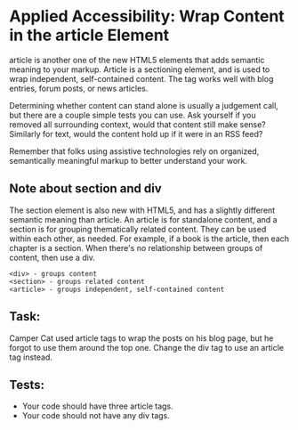 # Applied Accessibility: Wrap Content in the article Element

article is another one of the new HTML5 elements that adds semantic meaning to your markup. Article is a sectioning element, and is used to wrap independent, self-contained content. The tag works well with blog entries, forum posts, or news articles.

Determining whether content can stand alone is usually a judgement call, but there are a couple simple tests you can use. Ask yourself if you removed all surrounding context, would that content still make sense? Similarly for text, would the content hold up if it were in an RSS feed?

Remember that folks using assistive technologies rely on organized, semantically meaningful markup to better understand your work.

## Note about section and div

The section element is also new with HTML5, and has a slightly different semantic meaning than article. An article is for standalone content, and a section is for grouping thematically related content. They can be used within each other, as needed. For example, if a book is the article, then each chapter is a section. When there's no relationship between groups of content, then use a div.


    <div> - groups content
    <section> - groups related content
    <article> - groups independent, self-contained content

## Task: 

Camper Cat used article tags to wrap the posts on his blog page, but he forgot to use them around the top one. Change the div tag to use an article tag instead.

## Tests: 

* Your code should have three article tags.
* Your code should not have any div tags.